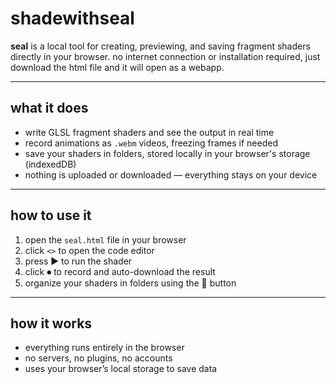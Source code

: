 # shadewithseal

**seal** is a local tool for creating, previewing, and saving fragment shaders directly in your browser. 
no internet connection or installation required, just download the html file and it will open as a webapp.

---

## what it does

- write GLSL fragment shaders and see the output in real time
- record animations as `.webm` videos, freezing frames if needed
- save your shaders in folders, stored locally in your browser's storage (indexedDB)
- nothing is uploaded or downloaded — everything stays on your device

---

## how to use it

1. open the `seal.html` file in your browser
2. click `<>` to open the code editor
3. press ▶ to run the shader
4. click ⏺ to record and auto-download the result
5. organize your shaders in folders using the 📁 button

---

## how it works

- everything runs entirely in the browser
- no servers, no plugins, no accounts
- uses your browser’s local storage to save data